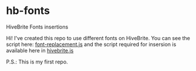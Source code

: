 # hb-fonts
HiveBrite Fonts insertions

Hi! 
I've created this repo to use different fonts on HiveBrite.
You can see the script here: [font-replacement.js](https://github.com/andreiscurtu-AS/hb-fonts/blob/main/font-replacement.js)
and the script required for insersion is available here in [hivebrite.js](https://github.com/andreiscurtu-AS/hb-fonts/blob/main/hivebrite.js)

P.S.: This is my first repo.
